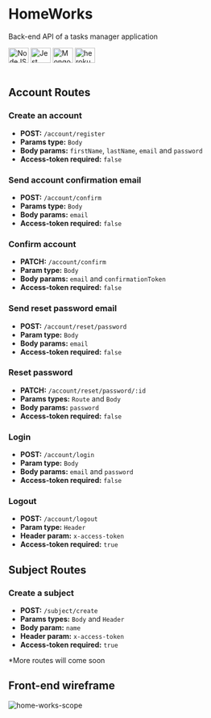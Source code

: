 # HomeWorks
Back-end API of a tasks manager application

<div style="display: inline_block">
  <img align="center" alt="NodeJS" height="30" width="40" src="https://cdn.jsdelivr.net/gh/devicons/devicon/icons/nodejs/nodejs-original.svg" />
  <img align="center" alt="Jest" height="30" width="40" src="https://cdn.jsdelivr.net/gh/devicons/devicon/icons/jest/jest-plain.svg">
  <img align="center" alt="MongoDB" height="30" width="40" src="https://cdn.jsdelivr.net/gh/devicons/devicon/icons/mongodb/mongodb-original-wordmark.svg" />
  <img align="center" alt="heroku" height="30" width="40" src="https://cdn.jsdelivr.net/gh/devicons/devicon/icons/heroku/heroku-plain-wordmark.svg">
</div><br>

## Account Routes
### Create an account
- **POST:** `/account/register`
- **Params type:** `Body`
- **Body params:** `firstName`, `lastName`, `email` and `password`
- **Access-token required:** `false`

### Send account confirmation email
- **POST:** `/account/confirm`
- **Params type:** `Body`
- **Body params:** `email`
- **Access-token required:** `false`

### Confirm account
- **PATCH:** `/account/confirm`
- **Param type:** `Body`
- **Body params:** `email` and `confirmationToken`
- **Access-token required:** `false`

### Send reset password email
- **POST:** `/account/reset/password`
- **Param type:** `Body`
- **Body params:** `email`
- **Access-token required:** `false`
  
### Reset password
- **PATCH:** `/account/reset/password/:id`
- **Params types:** `Route` and `Body`
- **Body params:** `password`
- **Access-token required:** `false`

### Login
- **POST:** `/account/login`
- **Param type:** `Body`
- **Body params:** `email` and `password`
- **Access-token required:** `false`

### Logout
- **POST:** `/account/logout`
- **Param type:** `Header`
- **Header param:** `x-access-token`
- **Access-token required:** `true`

## Subject Routes
### Create a subject
- **POST:** `/subject/create`
- **Params types:** `Body` and `Header`
- **Body param:** `name`
- **Header param:** `x-access-token`
- **Access-token required:** `true`

*More routes will come soon

## Front-end wireframe
![home-works-scope](https://user-images.githubusercontent.com/79765050/176801314-b38d96c9-dcfa-4d47-9099-3a0875023476.png)
